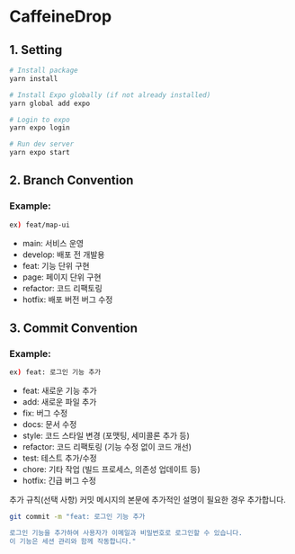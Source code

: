 # CaffeineDrop

## 1. Setting

```bash
# Install package
yarn install

# Install Expo globally (if not already installed)
yarn global add expo

# Login to expo
yarn expo login

# Run dev server
yarn expo start
```

## 2. Branch Convention

### Example:
```bash
ex) feat/map-ui
```

- main: 서비스 운영
- develop: 배포 전 개발용
- feat: 기능 단위 구현
- page: 페이지 단위 구현
- refactor: 코드 리팩토링
- hotfix: 배포 버전 버그 수정

## 3. Commit Convention

### Example:
```bash
ex) feat: 로그인 기능 추가
```

- feat: 새로운 기능 추가
- add: 새로운 파일 추가
- fix: 버그 수정
- docs: 문서 수정
- style: 코드 스타일 변경 (포맷팅, 세미콜론 추가 등)
- refactor: 코드 리팩토링 (기능 수정 없이 코드 개선)
- test: 테스트 추가/수정
- chore: 기타 작업 (빌드 프로세스, 의존성 업데이트 등)
- hotfix: 긴급 버그 수정

추가 규칙(선택 사항)
커밋 메시지의 본문에 추가적인 설명이 필요한 경우 추가합니다.

```bash
git commit -m "feat: 로그인 기능 추가

로그인 기능을 추가하여 사용자가 이메일과 비밀번호로 로그인할 수 있습니다.
이 기능은 세션 관리와 함께 작동합니다."
```